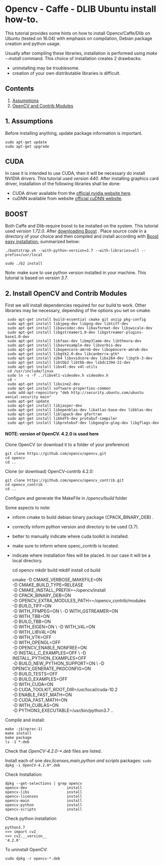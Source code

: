 # Opencv - Caffe - DLIB Ubuntu install how-to.

This tutorial provides some hints on how to install Opencv/Caffe/Dlib on Ubuntu (tested on 16.04) with emphasis on compilation, Debian package creation and python usage.

Usually after compiling these libraries, installation is performed using *make --install* command. This choice of installation creates 2 drawbacks:

- uninstalling may be troublesome.
- creation of your own distributable libraries is difficult.

## Contents
1. [Assumptions](README.md#1-Assumptions)
2. [OpenCV and Contrib Modules](https://github.com/heethesh/Computer-Vision-and-Deep-Learning-Setup/blob/master/README.md#7-install-opencv-and-contrib-modules)

    

## 1. Assumptions
Before installing anything, update package information is important.

    sudo apt-get update
    sudo apt-get upgrade



## CUDA

In case it is intended to use CUDA, then it will be necessary do install NVIDIA drivers. This tutorial used *version 440*. After installing graphics card driver, installation of the following libraries shall be done:

- CUDA driver available from the [official nvidia website here](https://developer.nvidia.com/cuda-downloads?target_os=Linux).
- cuDNN available from website [official cuDNN website](https://developer.nvidia.com/cudnn).



## BOOST

Both Caffe and Dlib require boost to be installed on the system. This tutorial used *version 1.72.0*. After [downloading Boost](https://www.boost.org/users/history/version_1_72_0.html) . Place source code in a directory of your choice and then compiled and install according with [Boost easy installation](https://www.boost.org/doc/libs/1_72_0/more/getting_started/unix-variants.html#easy-build-and-install), summarized below:



```
./bootstrap.sh --with-python-version=3.7 --with-libraries=all --prefix=/usr/local

sudo ./b2 install 
```

Note: make sure to use python version installed in your machine. This tutorial is based on *version 3.7*.

## 2. Install OpenCV and Contrib Modules
First we will install dependencies required for our build to work. Other libraries may be necessary, depending of the options you set on cmake.

     sudo apt-get install build-essential cmake git unzip pkg-config
     sudo apt-get install libjpeg-dev libpng-dev libtiff-dev
     sudo apt-get install libavcodec-dev libavformat-dev libswscale-dev
     sudo apt-get install libgstreamer1.0-dev libgstreamer-plugins-base1.0-dev
     sudo apt-get install libfaac-dev libmp3lame-dev libtheora-dev
     sudo apt-get install libavresample-dev libvorbis-dev
     sudo apt-get install libopencore-amrnb-dev libopencore-amrwb-dev
     sudo apt-get install libgtk2.0-dev libcanberra-gtk*
     sudo apt-get install x264 libxvidcore-dev libx264-dev libgtk-3-dev
     sudo apt-get install libtbb2 libtbb-dev libdc1394-22-dev
     sudo apt-get install libv4l-dev v4l-utils
     cd /usr/include/linux
     sudo ln -s -f ../libv4l1-videodev.h videodev.h
     cd ~
     sudo apt-get install libxine2-dev
     sudo apt-get install software-properties-common
     sudo add-apt-repository "deb http://security.ubuntu.com/ubuntu xenial-security main"
     sudo apt-get update
     sudo apt-get install libjasper-dev
     sudo apt-get install libopenblas-dev libatlas-base-dev libblas-dev
     sudo apt-get install liblapack-dev gfortran
     sudo apt-get install libhdf5-dev protobuf-compiler
     sudo apt-get install libprotobuf-dev libgoogle-glog-dev libgflags-dev

#### NOTE:  version of OpenCV. 4.2.0 is used here

Clone OpenCV (or download it to a folder of your preference)

    git clone https://github.com/opencv/opencv.git
    cd opencv
    cd ..

Clone (or download) OpenCV-contrib 4.2.0:

    git clone https://github.com/opencv/opencv_contrib.git
    cd opencv_contrib
    cd ..

Configure and generate the MakeFile in */opencv/build* folder

Some aspects to note:

- inform cmake to build debian binary  package (CPACK_BINARY_DEB) .
- correctly inform python version and directory to be used (3.7).
- better to manually indicate where cuda toolkit is installed.
- make sure to inform where openc_contrib is located.
- indicate where installation files will be placed. In our case it will be a local directory.

    cd opencv
    mkdir build
    mkdif install
    cd build
    
    cmake 	-D CMAKE_VERBOSE_MAKEFILE=0N \
    		-D CMAKE_BUILD_TYPE=RELEASE  \
    		-D CMAKE_INSTALL_PREFIX=~/opencv/install \
            -D CPACK_BINARY_DEB=ON \
            -D OPENCV_EXTRA_MODULES_PATH=~/opencv_contrib/modules \
            -D BUILD_TIFF=ON \
            -D WITH_FFMPEG=ON \ 
            -D WITH_GSTREAMER=ON \
            -D WITH_TBB=ON \
            -D BUILD_TBB=ON \
            -D WITH_EIGEN=ON \ 
            -D WITH_V4L=ON \
            -D WITH_LIBV4L=ON \
            -D WITH_VTK=OFF \
            -D WITH_OPENGL=OFF \
            -D OPENCV_ENABLE_NONFREE=ON \
            -D INSTALL_C_EXAMPLES=OFF \ 
            -D INSTALL_PYTHON_EXAMPLES=OFF \
            -D BUILD_NEW_PYTHON_SUPPORT=ON \ 
            -D OPENCV_GENERATE_PKGCONFIG=ON \
            -D BUILD_TESTS=OFF \
            -D BUILD_EXAMPLES=OFF \
            -D WITH_CUDA=ON \
            -D CUDA_TOOLKIT_ROOT_DIR=/usr/local/cuda-10.2 \
            -D ENABLE_FAST_MATH=ON \
            -D CUDA_FAST_MATH=ON \
            -D WITH_CUBLAS=ON \
            -D PYTHON3_EXECUTABLE=/usr/bin/python3.7 ..

Compile and install:

    make -j$(nproc-1)
    make install
    make package
    ls -1 *.deb

Check that *OpenCV-4.2.0-\*.deb* files  are listed.

Install each of one *dev,licenses,main,python and scripts*  packages:
`sudo dpkg -i OpenCV-4.2.0*.deb`

Check Installation:

```
dpkg --get-selections | grep opencv
opencv-dev					install
opencv-libs					install
opencv-licenses				install
opencv-main					install
opencv-python				install
opencv-scripts				install
```

Check python installation

    python3.7
    >>> import cv2
    >>> cv2.__version__
    '4.2.0'

To uninstall OpenCV:

    sudo dpkg -r opencv-*.deb

